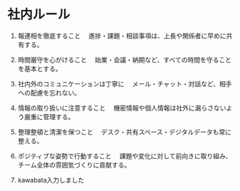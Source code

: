 # 社内ルール

1. 報連相を徹底すること
　進捗・課題・相談事項は、上長や関係者に早めに共有する。

2. 時間厳守を心がけること
　始業・会議・納期など、すべての時間を守ることを基本とする。

3. 社内外のコミュニケーションは丁寧に
　メール・チャット・対話など、相手への配慮を忘れない。

4. 情報の取り扱いに注意すること
　機密情報や個人情報は社外に漏らさないよう厳重に管理する。

5. 整理整頓と清潔を保つこと
　デスク・共有スペース・デジタルデータも常に整える。

6. ポジティブな姿勢で行動すること
　課題や変化に対して前向きに取り組み、チーム全体の雰囲気づくりに貢献する。

7. kawabata入力しました